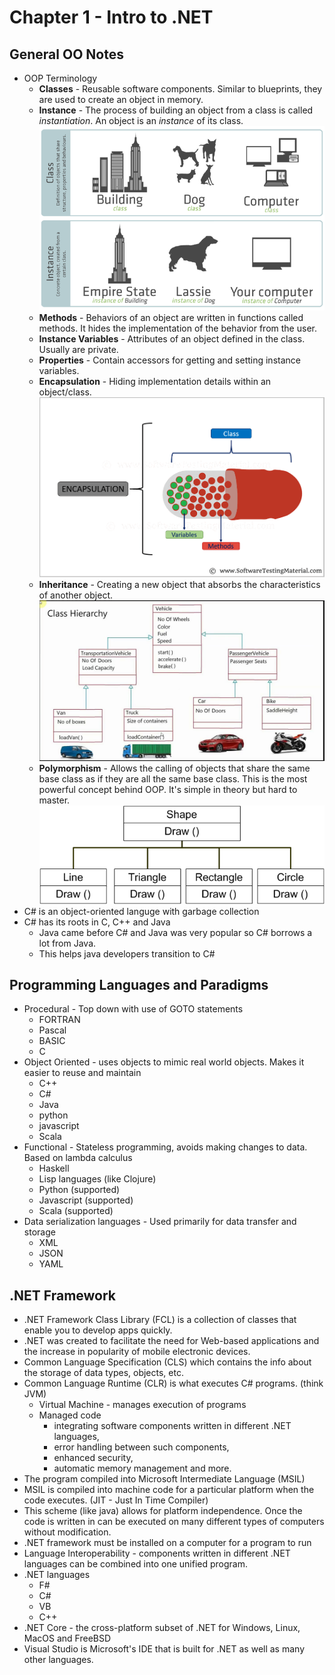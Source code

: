 # Chapter 1 - Intro to .NET #

## General OO Notes ##

* OOP Terminology
  * **Classes** - Reusable software components. Similar to blueprints, they are used to create an object in memory.
  * **Instance** - The process of building an object from a class is called *instantiation*. An object is an *instance* of its class.
![Class vs Instance](images/class-instance.png)
  * **Methods** - Behaviors of an object are written in functions called methods. It hides the implementation of the behavior from the user.
  * **Instance Variables** - Attributes of an object defined in the class. Usually are private.
  * **Properties** - Contain accessors for getting and setting instance variables.
  * **Encapsulation** - Hiding implementation details within an object/class. 
![Encapsulation Image](images/Encapsulation.png)
  * **Inheritance** - Creating a new object that absorbs the characteristics of another object.
![Inheritance Image](images/inheritance.jpg)
  * **Polymorphism** - Allows the calling of objects that share the same base class as if they are all the same base class. This is the most powerful concept behind OOP. It's simple in theory but hard to master.
![Polymorphism Image](images/polymorphism.png)
* C# is an object-oriented languge with garbage collection
* C# has its roots in C, C++ and Java
  * Java came before C# and Java was very popular so C# borrows a lot from Java.
  * This helps java developers transition to C#

## Programming Languages and Paradigms ##

* Procedural - Top down with use of GOTO statements
  * FORTRAN
  * Pascal
  * BASIC
  * C
* Object Oriented - uses objects to mimic real world objects. Makes it easier to reuse and maintain
  * C++
  * C#
  * Java
  * python
  * javascript
  * Scala
* Functional - Stateless programming, avoids making changes to data. Based on lambda calculus
  * Haskell
  * Lisp languages (like Clojure)
  * Python (supported)
  * Javascript (supported)
  * Scala (supported)
* Data serialization languages - Used primarily for data transfer and storage
  * XML
  * JSON
  * YAML

## .NET Framework ##

* .NET Framework Class Library (FCL) is a collection of classes that enable you to develop apps quickly.
* .NET was created to facilitate the need for Web-based applications and the increase in popularity of mobile electronic devices.
* Common Language Specification (CLS) which contains the info about the storage of data types, objects, etc.
* Common Language Runtime (CLR) is what executes C# programs. (think JVM)
  * Virtual Machine - manages execution of programs
  * Managed code
    * integrating software components written in different .NET languages,
    * error handling between such components,
    * enhanced security,
    * automatic memory management and more.
* The program compiled into Microsoft Intermediate Language (MSIL)
* MSIL is compiled into machine code for a particular platform when the code executes. (JIT - Just In Time Compiler)
* This scheme (like java) allows for platform independence. Once the code is written in can be executed on many
different types of computers without modification.
* .NET framework must be installed on a computer for a program to run
* Language Interoperability - components written in different .NET languages can be combined into one unified program.
* .NET languages
  * F#
  * C#
  * VB
  * C++
* .NET Core - the cross-platform subset of .NET for Windows, Linux, MacOS and FreeBSD
* Visual Studio is Microsoft's IDE that is built for .NET as well as many other languages.
